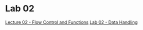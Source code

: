 # Lab 02

[Lecture 02 - Flow Control and Functions](https://github.com/INF1005-6H-SocialDataAnalytics/lab02/blob/master/lecture.pdf)
[Lab 02 - Data Handling](https://github.com/INF1005-6H-SocialDataAnalytics/lab02/blob/master/Lab%2002%20-%20Handling%20Data.ipynb)

